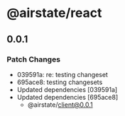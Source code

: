 # @airstate/react

## 0.0.1

### Patch Changes

- 039591a: re: testing changeset
- 695ace8: testing changesets
- Updated dependencies [039591a]
- Updated dependencies [695ace8]
    - @airstate/client@0.0.1
